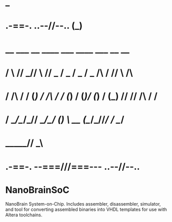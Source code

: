 #
#                                                     _
#         .-==-.                   ..--/\/\--..      (_)
#    __      ___    __      ____  ___  ____  ___     __ __
#   /  \  /\/  _\/\/  \  /\/ _  \/ _ \/ _  \/ _ \/\ / //  \  /\
#  / /\ \/ /  (_) / /\ \/ / (_) / (_)/ (_) / (_)  // // /\ \/ /
#  \/  \__/\__/\_/\/  \__/\____/ (_) \ __ (\__/\_//_/ \/  \__/
#                              \_____//  \_\
#   .-==-.           --===/\/\/\===---             ..--/\/\--..

# 	NanoBrainSoC

NanoBrain System-on-Chip. Includes assembler, disassembler, simulator, and tool for converting assembled binaries 
into VHDL templates for use with Altera toolchains.
